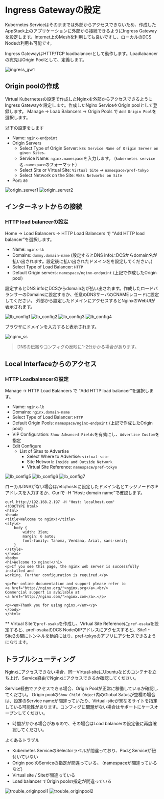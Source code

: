 # Ingress Gatewayの設定

Kubernetes Serviceはそのままでは外部からアクセスできないため、作成したAppStack上のアプリケーションに外部から接続できるようにIngress Gatewayを設定します。Internet上のMeshを利用しても良いですし、ローカルのDCS Nodeの利用も可能です。

Ingress GatewayはHTTP/TCP loadbalancerとして動作します。Loadlabancerの宛先はOrigin Poolとして、定義します。

![ingress_gw1](./pics/ingress_gw1.svg)

## Origin poolの作成

Virtual Kubernetesの設定で作成したNginxを外部からアクセスできるようにIngress Gatewayを設定します。作成したNginx ServiceをOrigin poolとして登録します。 Manage -> Loab Balancers -> Origin Pools で `Add Origin Pool`を選択します。

以下の設定をします

- Name: `nginx-endpoint`
- Origin Servers
  - Select Type of Origin Server: `k8s Service Name of Origin Server on given Sites.`
  - Service Name: `nginx.namespace`を入力します。 (`kubernetes service名.namespace`のフォーマット）
  - Select Site or Virtual Site: `Virtual Site` -> `namespace/pref-tokyo`
  - Select Network on the Site: `Vk8s Networks on Site`
- Port: `80`

![origin_server1](./pics/origin_server1.png)
![origin_server2](./pics/origin_server2.png)

## インターネットからの接続

### HTTP load balancerの設定

Home -> Load Balancers -> HTTP Load Balancers で “Add HTTP load balancer”を選択します。

- Name: `nginx-lb`
- Domains: `dummy.domain-name` (設定するとDNS infoにDCSからdomain名が払い出されます。設定後に払い出されたドメイン名を設定してください。)
- Select Type of Load Balancer: `HTTP`
- Default Origin servers: `namespace/nginx-endpoint` (上記で作成したOrigin pool)

設定するとDNS infoにDCSからdomain名が払い出されます。作成したロードバランサーのDomainsに設定するか、任意のDNSサーバのCNAMEレコードに設定してください。
外部から設定したドメインにアクセスするとNginxのWebUIが表示されます。

![lb_config1](./pics/lb_config1.png)
![lb_config2](./pics/lb_config2.png)
![lb_config3](./pics/lb_config3.png)
![lb_config4](./pics/lb_config4.png)

ブラウザにドメインを入力すると表示されます。

![nginx_ss](./pics/nginx_ss.png)
>DNSの伝搬やコンフィグの反映に1-2分かかる場合があります。

## Local Interfaceからのアクセス

### HTTP Loadbalancerの設定

Manage -> HTTP Load Balancers で “Add HTTP load balancer”を選択します。

- Name: `nginx-lb`
- Domains: `nginx.domain-name`
- Select Type of Load Balancer: `HTTP`
- Default Origin Pools: `namespace/nginx-endpoint` (上記で作成したOrigin pool)
- VIP Configuration: `Show Advanced Fields`を有効にし、`Advertise Custom`を指定
- Edit Configure
  - List of Sites to Advertise
    - Select Where to Advertise: `virtual-site`
    - Site Network: `Inside and Outside Network`
    - Virtual Site Reference: `namespace/pref-tokyo`

![lb_config5](./pics/lb_config5.png)
![lb_config6](./pics/lb_config6.png)
![lb_config7](./pics/lb_config7.png)

ローカルDNSがない場合は/etc/hostsに設定したドメイン名とエッジノードのIPアドレスを入力するか、Curlで -H “Host: domain name”で確認します。

```
curl http://192.168.2.197 -H "Host: localhost.com"
<!DOCTYPE html>
<html>
<head>
<title>Welcome to nginx!</title>
<style>
    body {
        width: 35em;
        margin: 0 auto;
        font-family: Tahoma, Verdana, Arial, sans-serif;
    }
</style>
</head>
<body>
<h1>Welcome to nginx!</h1>
<p>If you see this page, the nginx web server is successfully installed and
working. Further configuration is required.</p>

<p>For online documentation and support please refer to
<a href="http://nginx.org/">nginx.org</a>.<br/>
Commercial support is available at
<a href="http://nginx.com/">nginx.com</a>.</p>

<p><em>Thank you for using nginx.</em></p>
</body>
</html>
```

** Virtual Siteで`pref-osaka`を作成し、Virtual Site Referenceに`pref-osaka`を設定すると、pref-osakaのDCS NodeのIPアドレスにアクセスすると、Site1 - Site2の間にトンネルを動的にはり、pref-tokyoのアプリにアクセスできるようになります。


## トラブルシューティング

Nginxにアクセスできない場合、同一Virtual-siteにUbuntuなどのコンテナを立ち上げ、Service経由でNginxにアクセスできるか確認してください。

Service経由でアクセスできる場合、Origin Poolが正常に稼働しているか確認してください。
Origin poolの`Show Child Object`内のGlobal Satusが空欄の場合は、設定のService nameが間違っていたり、Virtual-siteが異なるサイトを指定している可能性があります。コンフィグに問題がない場合はサポートにケースオープンしてください。
* 時間がかかる場合があるので、その場合はLoad balancerの設定後に再度確認してください。

よくあるトラブル
- Kubernetes ServiceのSelectorラベルが間違っており、PodとServiceが紐付いていない
- Origin poolのServiceの指定が間違っている。 (namespaceが間違っているなど)
- Virtual site / Siteが間違っている
- Load balancer でOrigin poolの指定が間違っている

![trouble_originpool1](./pics/trouble_originpool1.png)
![trouble_originpool2](./pics/trouble_originpool2.png)